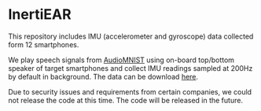 # InertiEAR

This repository includes IMU (accelerometer and gyroscope) data collected form 12 smartphones. 

We play speech signals from [AudioMNIST](https://github.com/soerenab/AudioMNIST) using on-board top/bottom speaker of target smartphones and collect IMU readings sampled at 200Hz by default in background. The data can be download [here](https://drive.google.com/drive/folders/1F3sqTJizDdIAYeP1EQqgGDxFG46y-7Wf?usp=sharing).

Due to security issues and requirements from certain companies, we could not release the code at this time. The code will be released in the future.
